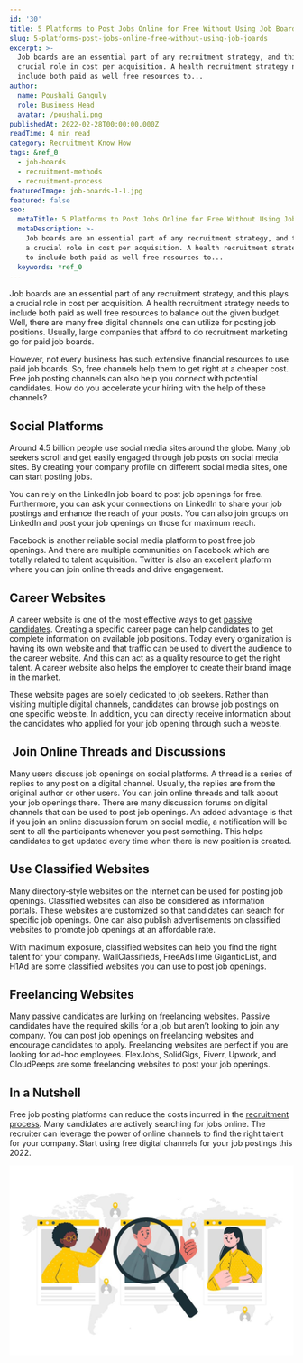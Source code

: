 ```yaml
---
id: '30'
title: 5 Platforms to Post Jobs Online for Free Without Using Job Boards
slug: 5-platforms-post-jobs-online-free-without-using-job-joards
excerpt: >-
  Job boards are an essential part of any recruitment strategy, and this plays a
  crucial role in cost per acquisition. A health recruitment strategy needs to
  include both paid as well free resources to...
author:
  name: Poushali Ganguly
  role: Business Head
  avatar: /poushali.png
publishedAt: 2022-02-28T00:00:00.000Z
readTime: 4 min read
category: Recruitment Know How
tags: &ref_0
  - job-boards
  - recruitment-methods
  - recruitment-process
featuredImage: job-boards-1-1.jpg
featured: false
seo:
  metaTitle: 5 Platforms to Post Jobs Online for Free Without Using Job Boards
  metaDescription: >-
    Job boards are an essential part of any recruitment strategy, and this plays
    a crucial role in cost per acquisition. A health recruitment strategy needs
    to include both paid as well free resources to...
  keywords: *ref_0
---
```


Job boards are an essential part of any recruitment strategy, and this plays a crucial role in cost per acquisition. A health recruitment strategy needs to include both paid as well free resources to balance out the given budget. Well, there are many free digital channels one can utilize for posting job positions. Usually, large companies that afford to do recruitment marketing go for paid job boards.

<!--more-->

However, not every business has such extensive financial resources to use paid job boards. So, free channels help them to get right at a cheaper cost. Free job posting channels can also help you connect with potential candidates. How do you accelerate your hiring with the help of these channels?

## **Social Platforms**

Around 4.5 billion people use social media sites around the globe. Many job seekers scroll and get easily engaged through job posts on social media sites. By creating your company profile on different social media sites, one can start posting jobs.

You can rely on the LinkedIn job board to post job openings for free. Furthermore, you can ask your connections on LinkedIn to share your job postings and enhance the reach of your posts. You can also join groups on LinkedIn and post your job openings on those for maximum reach.

Facebook is another reliable social media platform to post free job openings. And there are multiple communities on Facebook which are totally related to talent acquisition. Twitter is also an excellent platform where you can join online threads and drive engagement.

## **Career Websites**

A career website is one of the most effective ways to get [passive candidates](https://www.thetalentpool.ai/blogs/sourcing-passive-candidates-techniques-that-work). Creating a specific career page can help candidates to get complete information on available job positions. Today every organization is having its own website and that traffic can be used to divert the audience to the career website. And this can act as a quality resource to get the right talent. A career website also helps the employer to create their brand image in the market.

These website pages are solely dedicated to job seekers. Rather than visiting multiple digital channels, candidates can browse job postings on one specific website. In addition, you can directly receive information about the candidates who applied for your job opening through such a website.

##  **Join Online Threads and Discussions**

Many users discuss job openings on social platforms. A thread is a series of replies to any post on a digital channel. Usually, the replies are from the original author or other users. You can join online threads and talk about your job openings there. There are many discussion forums on digital channels that can be used to post job openings. An added advantage is that if you join an online discussion forum on social media, a notification will be sent to all the participants whenever you post something. This helps candidates to get updated every time when there is new position is created.

## **Use Classified Websites**

Many directory-style websites on the internet can be used for posting job openings. Classified websites can also be considered as information portals. These websites are customized so that candidates can search for specific job openings. One can also publish advertisements on classified websites to promote job openings at an affordable rate.

With maximum exposure, classified websites can help you find the right talent for your company. WallClassifieds, FreeAdsTime GiganticList, and H1Ad are some classified websites you can use to post job openings.

## **Freelancing Websites**

Many passive candidates are lurking on freelancing websites. Passive candidates have the required skills for a job but aren’t looking to join any company. You can post job openings on freelancing websites and encourage candidates to apply. Freelancing websites are perfect if you are looking for ad-hoc employees. FlexJobs, SolidGigs, Fiverr, Upwork, and CloudPeeps are some freelancing websites to post your job openings.

## **In a Nutshell**

Free job posting platforms can reduce the costs incurred in the [recruitment process](https://www.thetalentpool.ai). Many candidates are actively searching for jobs online. The recruiter can leverage the power of online channels to find the right talent for your company. Start using free digital channels for your job postings this 2022.

![job-boards](images/job-boards-1-1-1024x683.jpg)
